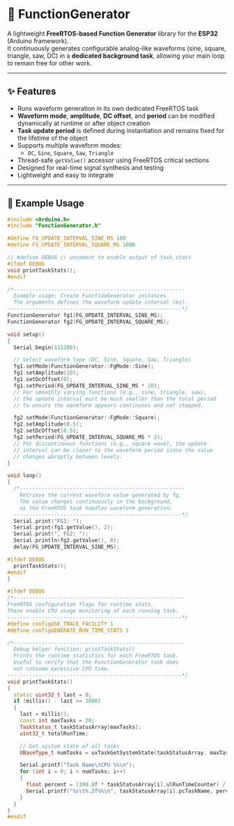 # 📘 FunctionGenerator

A lightweight **FreeRTOS-based Function Generator** library for the **ESP32** (Arduino framework).  
It continuously generates configurable analog-like waveforms (sine, square, triangle, saw, DC) in a **dedicated background task**, allowing your main loop to remain free for other work.

---

## ✨ Features

- Runs waveform generation in its own dedicated FreeRTOS task  
- **Waveform mode**, **amplitude**, **DC offset**, and **period** can be modified dynamically at runtime or after object creation  
- **Task update period** is defined during instantiation and remains fixed for the lifetime of the object  
- Supports multiple waveform modes:
  - `DC`, `Sine`, `Square`, `Saw`, `Triangle`
- Thread-safe `getValue()` accessor using FreeRTOS critical sections  
- Designed for real-time signal synthesis and testing  
- Lightweight and easy to integrate

---
## 🧩 Example Usage

```cpp
#include <Arduino.h>
#include "FunctionGenerator.h"

#define FG_UPDATE_INTERVAL_SINE_MS 100
#define FG_UPDATE_INTERVAL_SQUARE_MS 1000

// #define DEBUG // uncoment to enable output of task stats
#ifdef DEBUG
void printTaskStats();
#endif

/*-------------------------------------------------------
  Example usage: Create FunctionGenerator instances
  The arguments defines the waveform update interval (ms).
--------------------------------------------------------*/
FunctionGenerator fg1(FG_UPDATE_INTERVAL_SINE_MS);
FunctionGenerator fg2(FG_UPDATE_INTERVAL_SQUARE_MS);

void setup()
{
  Serial.begin(115200);  

  // Select waveform type (DC, Sine, Square, Saw, Triangle)
  fg1.setMode(FunctionGenerator::FgMode::Sine); 
  fg1.setAmplitude(10);
  fg1.setDcOffset(0);
  fg1.setPeriod(FG_UPDATE_INTERVAL_SINE_MS * 20); 
  // For smoothly varying functions (e.g., sine, triangle, saw),
  // the update interval must be much smaller than the total period
  // to ensure the waveform appears continuous and not stepped.

  fg2.setMode(FunctionGenerator::FgMode::Square);
  fg2.setAmplitude(0.5);
  fg2.setDcOffset(0.5);
  fg2.setPeriod(FG_UPDATE_INTERVAL_SQUARE_MS * 2); 
  // For discontinuous functions (e.g., square wave), the update
  // interval can be closer to the waveform period since the value
  // changes abruptly between levels.
}

void loop()
{
  /*-----------------------------------------------------
    Retrieve the current waveform value generated by fg.
    The value changes continuously in the background,
    as the FreeRTOS task handles waveform generation.
  ------------------------------------------------------*/
  Serial.print("FG1: ");
  Serial.print(fg1.getValue(), 2);
  Serial.print(", FG2: ");
  Serial.println(fg2.getValue(), 0);
  delay(FG_UPDATE_INTERVAL_SINE_MS);

#ifdef DEBUG
  printTaskStats();
#endif
}

#ifdef DEBUG
/*-------------------------------------------------------
FreeRTOS configuration flags for runtime stats.
These enable CPU usage monitoring of each running task.
--------------------------------------------------------*/
#define configUSE_TRACE_FACILITY 1
#define configGENERATE_RUN_TIME_STATS 1

/*-------------------------------------------------------
  Debug helper function: printTaskStats()
  Prints the runtime statistics for each FreeRTOS task.
  Useful to verify that the FunctionGenerator task does
  not consume excessive CPU time.
--------------------------------------------------------*/
void printTaskStats()
{
  static uint32_t last = 0;
  if (millis() - last >= 1000)
  {
    last = millis();
    const int maxTasks = 20;
    TaskStatus_t taskStatusArray[maxTasks];
    uint32_t totalRunTime;

    // Get system state of all tasks
    UBaseType_t numTasks = uxTaskGetSystemState(taskStatusArray, maxTasks, &totalRunTime);

    Serial.printf("Task Name\tCPU %%\n");
    for (int i = 0; i < numTasks; i++)
    {
      float percent = (100.0f * taskStatusArray[i].ulRunTimeCounter) / totalRunTime;
      Serial.printf("%s\t%.2f%%\n", taskStatusArray[i].pcTaskName, percent);
    }
  }
}
#endif